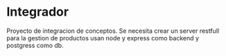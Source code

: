 # Integrador
Proyecto de integracion de conceptos.
Se necesita crear un server restfull para la gestion de productos usan node y express como backend y postgress como db.
